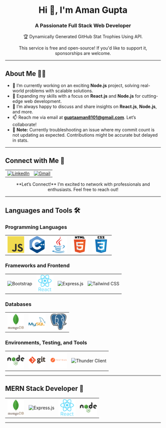 <h1 align="center">Hi 👋, I'm Aman Gupta</h1>
<h3 align="center">A Passionate Full Stack Web Developer </h3>

<div align="center">
  <p>🏆 Dynamically Generated GitHub Stat Trophies Using API.</p>
</div>

<p align="center">
  This service is free and open-source! If you'd like to support it, sponsorships are welcome.
</p>


---

## About Me 👨‍💻

- 🚌 I’m currently working on an exciting **Node.js** project, solving real-world problems with scalable solutions.
- 🎯 Expanding my skills with a focus on **React.js** and **Node.js** for cutting-edge web development.
- 💬 I’m always happy to discuss and share insights on **React.js**, **Node.js**, and more.
- 📫 Reach me via email at **guptaaman8101@gmail.com**. Let’s collaborate!
- 🚩 **Note:** Currently troubleshooting an issue where my commit count is not updating as expected. Contributions might be accurate but delayed in stats.

---

## Connect with Me 🤝

<table align="center">
  <tr>
    <td align="center">
      <a href="https://linkedin.com/in/aman-guptaa-" target="_blank">
        <img src="https://raw.githubusercontent.com/rahuldkjain/github-profile-readme-generator/master/src/images/icons/Social/linked-in-alt.svg" alt="LinkedIn" height="50" width="55" />
      </a>
    </td>
    <td align="center">
      <a href="mailto:guptaaman8101@gmail.com" target="_blank">
        <img src="https://static.vecteezy.com/system/resources/previews/020/964/377/original/gmail-mail-icon-for-web-design-free-png.png" alt="Gmail" height="55" width="55" />
      </a>
    </td>
  </tr>
</table>

<p align="center">**Let’s Connect!** I’m excited to network with professionals and enthusiasts. Feel free to reach out!</p>

---

## Languages and Tools 🛠️

### Programming Languages
<table>
  <tr>
    <td align="center"><img src="https://github.com/devicons/devicon/blob/master/icons/javascript/javascript-original.svg" title="JavaScript" alt="JavaScript" width="55" height="55"/></td>
    <td align="center"><img src="https://raw.githubusercontent.com/devicons/devicon/master/icons/cplusplus/cplusplus-original.svg" alt="C++" width="55" height="55"/></td>
    <td align="center"><img src="https://raw.githubusercontent.com/devicons/devicon/master/icons/java/java-original.svg" alt="Java" width="55" height="55"/></td>
    <td align="center"><img src="https://raw.githubusercontent.com/devicons/devicon/master/icons/html5/html5-original-wordmark.svg" alt="HTML5" width="55" height="55"/></td>
    <td align="center"><img src="https://raw.githubusercontent.com/devicons/devicon/master/icons/css3/css3-original-wordmark.svg" alt="CSS3" width="55" height="55"/></td>
  </tr>
</table>

### Frameworks and Frontend
<table>
  <tr>
    <td align="center"><img src="https://getbootstrap.com/docs/5.3/assets/brand/bootstrap-logo-shadow.png" alt="Bootstrap" width="55" height="55"/></td>
    <td align="center"><img src="https://raw.githubusercontent.com/devicons/devicon/master/icons/react/react-original-wordmark.svg" alt="React" width="55" height="55"/></td>
    <td align="center"><img src="https://vectorified.com/images/express-js-icon-20.png" alt="Express.js" width="55" height="55"/></td>
    <td align="center"><img src="https://raw.githubusercontent.com/tailwindlabs/tailwindcss/HEAD/.github/logo-dark.svg" alt="Tailwind CSS" width="55" height="55"/></td>
  </tr>
</table>

### Databases
<table>
  <tr>
    <td align="center"><img src="https://raw.githubusercontent.com/devicons/devicon/master/icons/mongodb/mongodb-original-wordmark.svg" alt="MongoDB" width="55" height="55"/></td>
    <td align="center"><img src="https://github.com/devicons/devicon/blob/master/icons/mysql/mysql-original-wordmark.svg" title="MySQL" alt="MySQL" width="55" height="55"/></td>
    <td align="center"><img src="https://github.com/devicons/devicon/blob/master/icons/postgresql/postgresql-original.svg" title="PostgreSQL" alt="PostgreSQL" width="55" height="55"/></td>
  
  </tr>
</table>

### Environments, Testing, and Tools
<table>
  <tr>
    <td align="center"><img src="https://github.com/devicons/devicon/blob/master/icons/nodejs/nodejs-original-wordmark.svg" title="Node.js" alt="Node.js" width="55" height="55"/></td>
    <td align="center"><img src="https://github.com/devicons/devicon/blob/master/icons/git/git-original-wordmark.svg" title="Git" alt="Git" width="55" height="55"/></td>
    <td align="center"><img src="https://github.com/devicons/devicon/blob/master/icons/postman/postman-original-wordmark.svg" title="Postman" alt="Postman" width="55" height="55"/></td>
    <td align="center"><img src="https://raw.githubusercontent.com/thunderclient/thunder-client-support/master/images/thunder-icon.png" title="Thunder Client" alt="Thunder Client" width="55" height="55"/></td>
  </tr>
</table>

---

## MERN Stack Developer 🚀
<table>
  <tr>
    <td align="center"><img src="https://raw.githubusercontent.com/devicons/devicon/master/icons/mongodb/mongodb-original-wordmark.svg" alt="MongoDB" width="55" height="55"/></td>
    <td align="center"><img src="https://vectorified.com/images/express-js-icon-20.png" alt="Express.js" width="55" height="55"/></td>
    <td align="center"><img src="https://raw.githubusercontent.com/devicons/devicon/master/icons/react/react-original-wordmark.svg" alt="React.js" width="55" height="55"/></td>
    <td align="center"><img src="https://github.com/devicons/devicon/blob/master/icons/nodejs/nodejs-original-wordmark.svg" title="Node.js" alt="Node.js" width="55" height="55"/></td>
  </tr>
</table>

---
